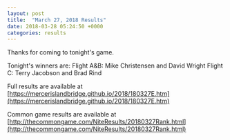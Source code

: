 ```yaml
---
layout: post
title:  "March 27, 2018 Results"
date: 2018-03-28 05:24:50 +0000
categories: results
---
```

Thanks for coming to tonight's game.

Tonight's winners are:
Flight A&B: Mike Christensen and David Wright
Flight C: Terry Jacobson and Brad Rind

Full results are available at [https://mercerislandbridge.github.io/2018/180327E.htm](https://mercerislandbridge.github.io/2018/180327E.htm)

Common game results are available at [http://thecommongame.com/NiteResults/20180327Rank.html](http://thecommongame.com/NiteResults/20180327Rank.html)
